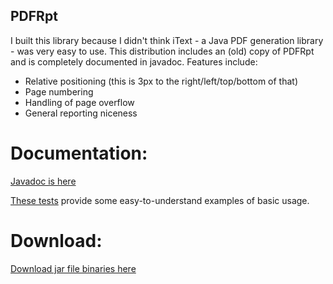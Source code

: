 ## PDFRpt

I built this library because I didn't think iText - a Java PDF generation library - was very easy to use. This distribution includes an (old) copy of PDFRpt and is completely documented in javadoc. Features include:

* Relative positioning (this is 3px to the right/left/top/bottom of that)
* Page numbering
* Handling of page overflow
* General reporting niceness

# Documentation:
[Javadoc is here](https://zaboople.github.io/javadoc/pdfrpt/overview-summary.html)

[These tests](./tree/master/java/org/tmotte/pdfrpt/test/report) provide some easy-to-understand examples of basic usage.

# Download:
[Download jar file binaries here](https://zaboople.github.io/downloads/pdfrpt.1.0.1.zip)

